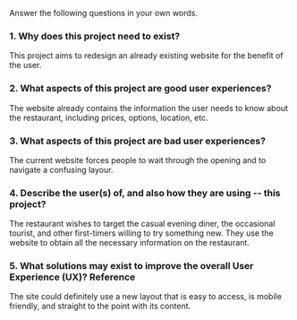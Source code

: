 Answer the following questions in your own words.

### 1. Why does this project need to exist?

This project aims to redesign an already existing website for the benefit of the user.

### 2. What aspects of this project are good user experiences?

The website already contains the information the user needs to know about the restaurant, including prices,  options, location, etc.

### 3. What aspects of this project are bad user experiences?

The current website forces people to wait through the opening and to navigate a confusing layour.

### 4. Describe the user(s) of, and also how they are using -- this project?

The restaurant wishes to target the casual evening diner, the occasional tourist, and other first-timers willing to try something new. They use the website to obtain all the necessary information on the restaurant.

### 5. What solutions may exist to improve the overall User Experience (UX)? Reference

The site could definitely use a new layout that is easy to access, is mobile friendly, and straight to the point with its content.